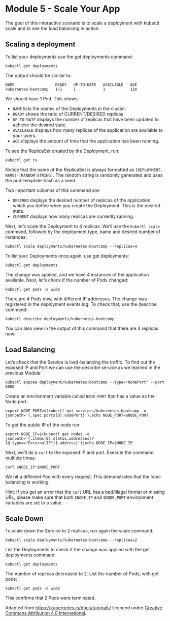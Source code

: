 # Module 5 - Scale Your App

The goal of this interactive scenario is to scale a deployment with kubectl scale and to see the load balancing in action.

## Scaling a deployment

To list your deployments use the get deployments command:

`kubectl get deployments`

The output should be similar to:

```
NAME                  READY   UP-TO-DATE   AVAILABLE   AGE
kubernetes-bootcamp   1/1     1            1           11m
```

We should have 1 Pod. This shows:
- `NAME` lists the names of the Deployments in the cluster.
- `READY` shows the ratio of CURRENT/DESIRED replicas
- `UP-TO-DATE` displays the number of replicas that have been updated to achieve the desired state.
- `AVAILABLE` displays how many replicas of the application are available to your users.
- `AGE` displays the amount of time that the application has been running.

To see the ReplicaSet created by the Deployment, run:

`kubectl get rs`

Notice that the name of the ReplicaSet is always formatted as `[DEPLOYMENT-NAME]-[RANDOM-STRING]`.
The random string is randomly generated and uses the pod-template-hash as a seed.

Two important columns of this command are:

- `DESIRED` displays the desired number of replicas of the application, which you define when you create the Deployment. This is the desired state.
- `CURRENT` displays how many replicas are currently running.

Next, let’s scale the Deployment to 4 replicas.
We’ll use the `kubectl scale` command, followed by the deployment type, name and desired number of instances:

`kubectl scale deployments/kubernetes-bootcamp --replicas=4`

To list your Deployments once again, use get deployments:

`kubectl get deployments`

The change was applied, and we have 4 instances of the application available.
Next, let’s check if the number of Pods changed:

`kubectl get pods -o wide`

There are 4 Pods now, with different IP addresses.
The change was registered in the deployment events log.
To check that, use the describe command:

`kubectl describe deployments/kubernetes-bootcamp`

You can also view in the output of this command that there are 4 replicas now.

## Load Balancing

Let’s check that the Service is load-balancing the traffic.
To find out the exposed IP and Port we can use the describe service as we learned in the previous Module:

`kubectl expose deployment/kubernetes-bootcamp --type="NodePort" --port 8080`

Create an environment variable called `NODE_PORT` that has a value as the Node port:

`export NODE_PORT=$(kubectl get services/kubernetes-bootcamp -o jsonpath='{.spec.ports[0].nodePort}');echo NODE_PORT=$NODE_PORT`

To get the public IP of the node run:

`export NODE_IP=$(kubectl get nodes -o jsonpath='{.items[0].status.addresses[?(@.type=="ExternalIP")].address}');echo NODE_IP=$NODE_IP`

Next, we’ll do a `curl` to the exposed IP and port.
Execute the command multiple times:

`curl $NODE_IP:$NODE_PORT`

We hit a different Pod with every request.
This demonstrates that the load-balancing is working.

Hint: If you get an error that the `curl` URL has a bad/illegal format or missing URL, please make sure that both `$NODE_IP` and `$NODE_PORT` environment variables are set to a value.

## Scale Down

To scale down the Service to 2 replicas, run again the scale command:

`kubectl scale deployments/kubernetes-bootcamp --replicas=2`

List the Deployments to check if the change was applied with the get deployments command:

`kubectl get deployments`

The number of replicas decreased to 2.
List the number of Pods, with get pods:

`kubectl get pods -o wide`

This confirms that 2 Pods were terminated.

Adapted from https://kubernetes.io/docs/tutorials/ licenced under [Creative Commons Attribution 4.0 International](https://github.com/kubernetes/website/blob/main/LICENSE).
